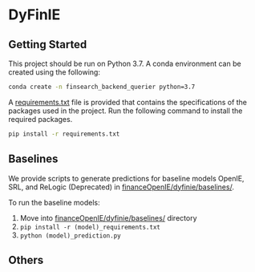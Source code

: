 # DyFinIE
## Getting Started
This project should be run on Python 3.7. A conda environment can be created using the following:
```bash
conda create -n finsearch_backend_querier python=3.7
```

A [requirements.txt](https://github.com/ValaryLim/financeOpenIE/tree/main/dyfinie/requirements.txt) file is provided that contains the specifications of the packages used in the project. Run the following command to install the required packages.
```bash
pip install -r requirements.txt
```

## Baselines
We provide scripts to generate predictions for baseline models OpenIE, SRL, and ReLogic (Deprecated) in [financeOpenIE/dyfinie/baselines/](https://github.com/ValaryLim/financeOpenIE/tree/main/dyfinie/baselines/). 

To run the baseline models:
1. Move into [financeOpenIE/dyfinie/baselines/](https://github.com/ValaryLim/financeOpenIE/tree/main/dyfinie/baselines/) directory
2. `pip install -r (model)_requirements.txt`
3. `python (model)_prediction.py`

## Others
